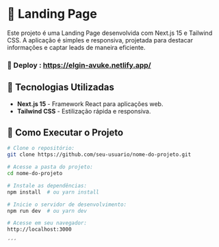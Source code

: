 # 📌 Landing Page

Este projeto é uma Landing Page desenvolvida com Next.js 15 e Tailwind CSS. A aplicação é simples e responsiva, projetada para destacar informações e captar leads de maneira eficiente.

### 🚀 Deploy : https://elgin-avuke.netlify.app/

## 🚀 Tecnologias Utilizadas

- **Next.js 15** - Framework React para aplicações web.
- **Tailwind CSS** - Estilização rápida e responsiva.

## 🔧 Como Executar o Projeto

```bash
# Clone o repositório:
git clone https://github.com/seu-usuario/nome-do-projeto.git

# Acesse a pasta do projeto:
cd nome-do-projeto

# Instale as dependências:
npm install  # ou yarn install

# Inicie o servidor de desenvolvimento:
npm run dev  # ou yarn dev

# Acesse em seu navegador:
http://localhost:3000

´´´
```
